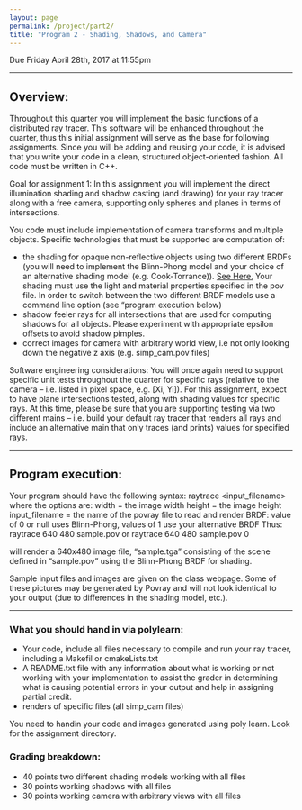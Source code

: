 ```yaml
---
layout: page
permalink: /project/part2/
title: "Program 2 - Shading, Shadows, and Camera"
---
```


Due Friday April 28th, 2017 at 11:55pm

---

## Overview:

Throughout this quarter you will implement the basic functions of a distributed ray tracer.
This software will be enhanced throughout the quarter, thus this initial assignment will serve as the base for following assignments.
Since you will be adding and reusing your code, it is advised that you write your code in a clean, structured object-oriented fashion.
All code must be written in C++.


Goal for assignment 1: In this assignment you will implement the direct illumination shading and shadow casting (and drawing) for your ray tracer along with a free camera, supporting only spheres and planes in terms of intersections.

You code must include implementation of camera transforms and multiple objects. Specific technologies that must be supported are computation of:

- the shading for opaque non-reflective objects using two different BRDFs (you will need to implement the Blinn-Phong model and your choice of an alternative shading model (e.g. Cook-Torrance)).
  [See Here.](https://en.wikipedia.org/wiki/Bidirectional_reflectance_distribution_function)
  Your shading must use the light and material properties specified in the pov file.
  In order to switch between the two different BRDF models use a command line option (see “program execution below)
- shadow feeler rays for all intersections that are used for computing shadows for all objects.
  Please experiment with appropriate epsilon offsets to avoid shadow pimples.
- correct images for camera with arbitrary world view, i.e not only looking down the negative z axis (e.g. simp_cam.pov files)

Software engineering considerations:
You will once again need to support specific unit tests throughout the quarter for specific rays (relative to the camera – i.e. listed in pixel space, e.g. [Xi, Yi]).
For this assignment, expect to have plane intersections tested, along with shading values for specific rays.
At this time, please be sure that you are supporting testing via two different mains – i.e. build your default ray tracer that renders all rays and include an alternative main that only traces (and prints) values for specified rays.

---

## Program execution:
Your program should have the following syntax:
   raytrace <width> <height> <input_filename> <BRDF>
where the options are:
  width = the image width
  height = the image height
  input_filename = the name of the povray file to read and render
  BRDF: value of  0 or null uses Blinn-Phong, values of 1 use your alternative BRDF
Thus:
 raytrace 640 480 sample.pov
or
raytrace 640 480 sample.pov 0

will render a 640x480 image file,  “sample.tga” consisting of the scene defined in “sample.pov” using the Blinn-Phong BRDF for shading.

Sample input files and images are given on the class webpage. Some of these pictures may be generated by Povray and will not look identical to your output (due to differences in the shading model, etc.).

---

### What you should hand in via polylearn:
- Your code, include all files necessary to compile and run your ray tracer, including a Makefil or cmakeLists.txt
- A README.txt file with any information about what is working or not working with your implementation to assist the grader in determining what is causing potential errors in your output and help in assigning partial credit.
- renders of specific files (all simp_cam files)

You need to handin your code and images generated using poly learn.
Look for the assignment directory.

### Grading breakdown:
- 40 points two different shading models working with all files
- 30 points working shadows with all files
- 30 points working camera with arbitrary views with all files
